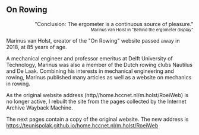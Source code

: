 ## On Rowing ##



<div style="text-align: right">
  "Conclusion: The ergometer is a continuous source of pleasure."</div>

<div style="text-align: right; font-size: 0.8em">  
  Marinus van Holst in "Behind the ergometer display"</div>



Marinus van Holst, creator of the "On Rowing" website passed away in 2018, at 85 years of age.

A mechanical engineer and professor emeritus at Delft University of Technology, Marinus was also a member of the Dutch rowing clubs Nautilus and De Laak. Combining his interests in mechanical engineering and rowing, Marinus published many articles as well as a website on mechanics in rowing. 

As the original website address (http//home.hccnet.nl/m.holst/RoeiWeb) is no longer active, I rebuilt the site from the pages collected by the Internet Archive Wayback Machine.

The next pages contain a copy of the original website. The new address is https://teunispolak.github.io/home.hccnet.nl/m.holst/RoeiWeb


